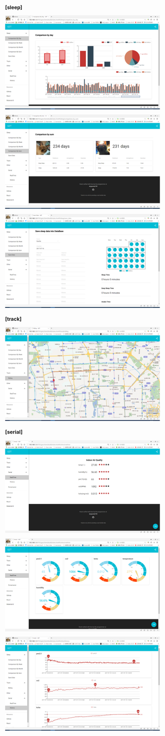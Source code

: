 ### [sleep]

![](https://github.com/skypanda100/gzt/blob/master/screenshot/1.png)

![](https://github.com/skypanda100/gzt/blob/master/screenshot/2.png)

![](https://github.com/skypanda100/gzt/blob/master/screenshot/3.png)

### [track]

![](https://github.com/skypanda100/gzt/blob/master/screenshot/4.png)

### [serial]

![](https://github.com/skypanda100/gzt/blob/master/screenshot/5.png)

![](https://github.com/skypanda100/gzt/blob/master/screenshot/7.png)

![](https://github.com/skypanda100/gzt/blob/master/screenshot/6.png)
